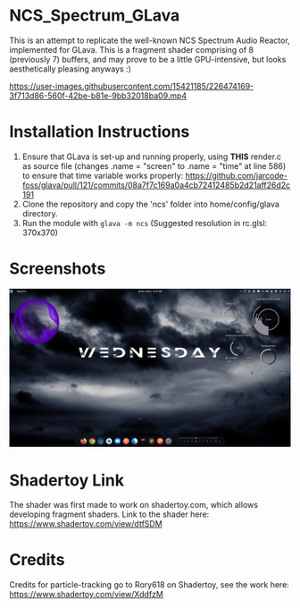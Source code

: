 # NCS_Spectrum_GLava
This is an attempt to replicate the well-known NCS Spectrum Audio Reactor, implemented for GLava. This is a fragment shader comprising of 8 (previously 7) buffers, and may prove to be a little GPU-intensive, but looks aesthetically pleasing anyways :) 



https://user-images.githubusercontent.com/15421185/226474169-3f713d86-560f-42be-b81e-9bb32018ba09.mp4



# Installation Instructions
1. Ensure that GLava is set-up and running properly, using **THIS** render.c as source file (changes .name = "screen" to .name = "time" at line 586) to ensure that time variable works properly:
<https://github.com/jarcode-foss/glava/pull/121/commits/08a7f7c169a0a4cb72412485b2d21aff26d2c191>
2. Clone the repository and copy the 'ncs' folder into home/config/glava directory.
3. Run the module with ```glava -m ncs``` (Suggested resolution in rc.glsl: 370x370)

# Screenshots
![Screenshot](screenshots/SS1.png)
# Shadertoy Link
The shader was first made to work on shadertoy.com, which allows developing fragment shaders. Link to the shader here: https://www.shadertoy.com/view/dtfSDM

# Credits
Credits for particle-tracking go to Rory618 on Shadertoy, see the work here: https://www.shadertoy.com/view/XddfzM
